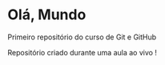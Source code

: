 # Olá, Mundo
 Primeiro repositório do curso de Git e GitHub

 Repositório criado durante uma aula ao vivo !
